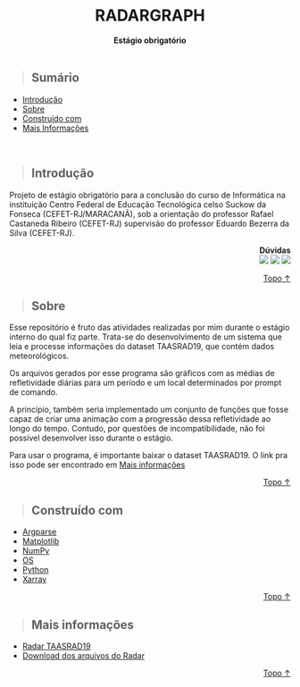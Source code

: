 <div align=center>
    <h1>RADARGRAPH</h1>
    <b>Estágio obrigatório</b>
</div>

<br>

> ## Sumário
* [Introdução](#Introdução)
* [Sobre](#Sobre)
* [Construído com](#Construído-com)
* [Mais Informações](#Mais-Informações)
<br>



> ## Introdução
<p>
    Projeto de estágio obrigatório para a conclusão do curso de Informática na instituição Centro Federal de Educação Tecnológica celso Suckow da Fonseca 
    (CEFET-RJ/MARACANÃ), sob a orientação do professor Rafael Castaneda Ribeiro (CEFET-RJ) supervisão do professor Eduardo Bezerra da Silva (CEFET-RJ).
    <div align=right> 
        <b>Dúvidas</b> <br>
        <a href = "https://github.com/AlexGenuin0/radargraph/issues/new"><img src="https://img.shields.io/badge/-Issues-%23333?style=for-the-badge&logo=github&logoColor=white" target="_blank"></a>
        <a href="https://www.linkedin.com/in/alex-genuino-da-silva-752a71227" target="_blank"><img src="https://img.shields.io/badge/-LinkedIn-%230077B5?style=for-the-badge&logo=linkedin&logoColor=white" target="_blank"></a> 
        <a href = "mailto:genuino.alexsilva@gmail.com"><img src="https://img.shields.io/badge/-Gmail-%23333?style=for-the-badge&logo=gmail&logoColor=white" target="_blank"></a>
    </div>
</p>
<p align="right"><a href="#RADARGRAPH">Topo ↑</a></p>



> ## Sobre
<p>
    Esse repositório é fruto das atividades realizadas por mim durante o estágio interno do qual fiz parte. Trata-se do desenvolvimento de um sistema que leia e processe informações do dataset TAASRAD19, que contém dados meteorológicos.
</p>
<p>
    Os arquivos gerados por esse programa são gráficos com as médias de refletividade diárias para um período e um local determinados por prompt de comando.
</p>
<p>
    A princípio, também seria implementado um conjunto de funções que fosse capaz de criar uma animação com a progressão dessa refletividade ao longo do tempo. Contudo, por questões de incompatibilidade, não foi possível desenvolver isso durante o estágio.
</p>
<p>
    Para usar o programa, é importante baixar o dataset TAASRAD19. O link pra isso pode ser encontrado em <a href="#Mais informações">Mais informações</a>
</p>

<p align="right"><a href="#RADARGRAPH">Topo ↑</a></p>



> ## Construído com
<ul>
    <li><a href='https://docs.python.org/3/library/argparse.html'>Argparse</a></li>
    <li><a href='https://matplotlib.org/stable/index.html'>Matplotlib</a></li>
    <li><a href='https://numpy.org'>NumPy</a></li>
    <li><a href='https://docs.python.org/3/library/os.html'>OS</a></li>
    <li><a href='https://www.python.org'>Python</a></li>
    <li><a href='https://docs.xarray.dev/en/stable/'>Xarray</a></li>
</ul>

<p align="right"><a href="#RADARGRAPH">Topo ↑</a></p>



> ## Mais informações
<ul>
    <li><a href='https://www.nature.com/articles/s41597-020-0574-8'>Radar TAASRAD19</a></li>
    <li><a href='https://zenodo.org/record/3866204#.YuK0fDTMKMp'>Download dos arquivos do Radar</a></li>
</ul>

<p align="right"><a href="#RADARGRAPH">Topo ↑</a></p>
